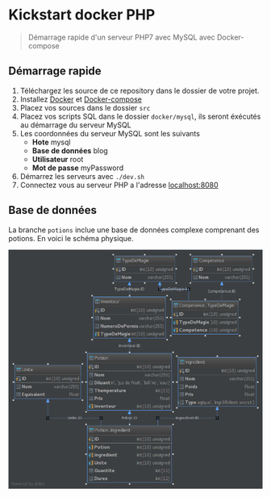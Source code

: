 # Kickstart docker PHP

> Démarrage rapide d'un serveur PHP7 avec MySQL avec Docker-compose

## Démarrage rapide

1. Téléchargez les source de ce repository dans le dossier de votre projet.
2. Installez [Docker](https://www.docker.com/) et [Docker-compose](https://docs.docker.com/compose/)
3. Placez vos sources dans le dossier `src` 
4. Placez vos scripts SQL dans le dossier `docker/mysql`, ils seront éxécutés au démarrage du serveur MySQL
5. Les coordonnées du serveur MySQL sont les suivants
    - **Hote** mysql
    - **Base de données** blog
    - **Utilisateur** root
    - **Mot de passe** myPassword
6. Démarrez les serveurs avec `./dev.sh`
7. Connectez vous au serveur PHP a l'adresse [localhost:8080](http://localhost:8080/)

## Base de données

La branche `potions` inclue une base de données complexe comprenant des potions. En voici le schéma physique.

![Potions](potions.png)